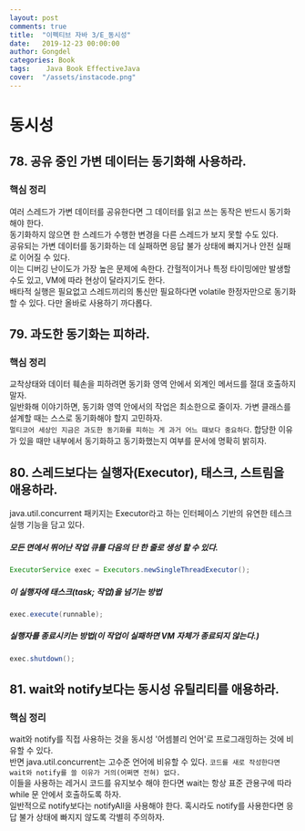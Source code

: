 ```yaml
---
layout: post
comments: true
title:  "이펙티브 자바 3/E_동시성"
date:   2019-12-23 00:00:00
author: Gongdel
categories: Book
tags:	 Java Book EffectiveJava
cover:  "/assets/instacode.png"
---
```

# 동시성 
## 78. 공유 중인 가변 데이터는 동기화해 사용하라.
### 핵심 정리
여러 스레드가 가변 데이터를 공유한다면 그 데이터를 읽고 쓰는 동작은 반드시 동기화해야 한다.  
동기화하지 않으면 한 스레드가 수행한 변경을 다른 스레드가 보지 못할 수도 있다.  
공유되는 가변 데이터를 동기화하는 데 실패하면 응답 불가 상태에 빠지거나 안전 실패로 이어질 수 있다.  
이는 디버깅 난이도가 가장 높은 문제에 속한다.  간헐적이거나 특정 타이밍에만 발생할 수도 있고, VM에 따라 현상이 달라지기도 한다.  
배타적 실행은 필요없고 스레드끼리의 통신만 필요하다면 volatile 한정자만으로 동기화할 수 있다. 다만 올바로 사용하기 까다롭다.

## 79. 과도한 동기화는 피하라.
### 핵심 정리
교착상태와 데이터 훼손을 피하려면 동기화 영역 안에서 외계인 메서드를 절대 호출하지 말자.  
일반화해 이야기하면, 동기화 영역 안에서의 작업은 최소한으로 줄이자. 가변 클래스를 설계할 때는 스스로 동기화해야 할지 고민하자.  
`멀티코어 세상인 지금은 과도한 동기화를 피하는 게 과거 어느 떄보다 중요하다`. 합당한 이유가 있을 때만 내부에서 동기화하고 동기화했는지 여부를 문서에 명확히 밝히자.

## 80. 스레드보다는 실행자(Executor), 태스크, 스트림을 애용하라.  
java.util.concurrent 패키지는 Executor라고 하는 인터페이스 기반의 유연한 테스크 실행 기능을 담고 있다.  

##### 모든 면에서 뛰어난 작업 큐를 다음의 단 한 줄로 생성 할 수 있다.  
~~~java
ExecutorService exec = Executors.newSingleThreadExecutor();
~~~

##### 이 실행자에 태스크(task; 작업)을 넘기는 방법
~~~java
exec.execute(runnable);
~~~

##### 실행자를 종료시키는 방법(이 작업이 실패하면 VM 자체가 종료되지 않는다.)
~~~java
exec.shutdown();
~~~

## 81. wait와 notify보다는 동시성 유틸리티를 애용하라.
### 핵심 정리
wait와 notify를 직접 사용하는 것을 동시성 '어셈블리 언어'로 프로그래밍하는 것에 비유할 수 있다.  
반면 java.util.concurrent는 고수준 언어에 비유할 수 있다. `코드를 새로 작성한다면 wait와 notify를 쓸 이유가 거의(어쩌면 전혀) 없다.`  
이들을 사용하는 레거시 코드를 유지보수 해야 한다면 wait는 항상 표준 관용구에 따라 while 문 안에서 호출하도록 하자.  
일반적으로 notify보다는 notifyAll을 사용해야 한다. 혹시라도 notify를 사용한다면 응답 불가 상태에 빠지지 않도록 각별히 주의하자.

